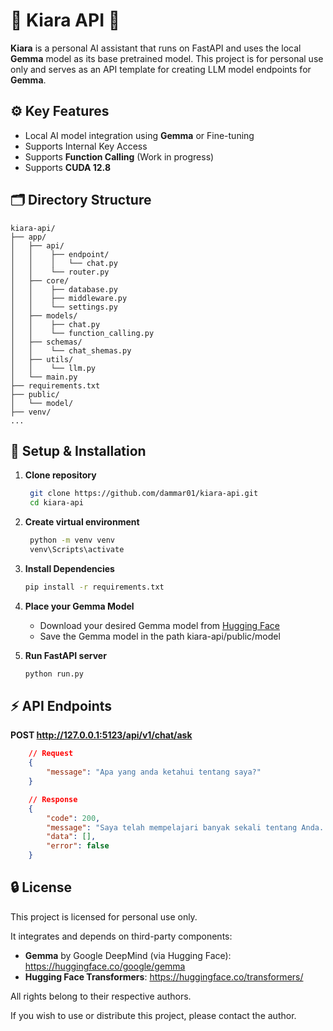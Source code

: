 # 🧠 Kiara API 🚀

**Kiara** is a personal AI assistant that runs on FastAPI and uses the local **Gemma** model as its base pretrained model. This project is for personal use only and serves as an API template for creating LLM model endpoints for **Gemma**.

## ⚙️ Key Features

- Local AI model integration using **Gemma** or Fine-tuning
- Supports Internal Key Access
- Supports **Function Calling** (Work in progress)
- Supports **CUDA 12.8**

## 🗂️ Directory Structure

```
kiara-api/
├── app/
│   ├── api/
│   │    ├── endpoint/
│   │    │   └── chat.py
│   │    └── router.py
│   ├── core/
│   │    ├── database.py
│   │    ├── middleware.py
│   │    └── settings.py
│   ├── models/
│   │    ├── chat.py
│   │    └── function_calling.py
│   ├── schemas/
│   │    └── chat_shemas.py
│   ├── utils/
│   │    └── llm.py
│   └── main.py
├── requirements.txt
├── public/
│   └── model/
├── venv/
...
```

## 🚀 Setup & Installation

1. **Clone repository**

   ```bash
    git clone https://github.com/dammar01/kiara-api.git
    cd kiara-api
   ```

2. **Create virtual environment**
   ```bash
    python -m venv venv
    venv\Scripts\activate
   ```
3. **Install Dependencies**
   ```bash
   pip install -r requirements.txt
   ```
4. **Place your Gemma Model**
   - Download your desired Gemma model from [Hugging Face](https://huggingface.co/google)
   - Save the Gemma model in the path kiara-api/public/model
5. **Run FastAPI server**
   ```bash
   python run.py
   ```

## ⚡ API Endpoints

**POST http://127.0.0.1:5123/api/v1/chat/ask**

````json
    // Request
    {
        "message": "Apa yang anda ketahui tentang saya?"
    }

    // Response
    {
        "code": 200,
        "message": "Saya telah mempelajari banyak sekali tentang Anda. Kamu adalah seorang Fullstack Developer dan AI Engineer.  Aku akan membantumu dengan berbagai tugas, termasuk menjawab pertanyaan umum, memberikan informasi relevan dan memproses data.  Jika kamu membutuhkan bantuan, jangan ragu untuk bertanya!\n```\n**Penjelasan:**\n* **`",
        "data": [],
        "error": false
    }
````

## 🔒 License

This project is licensed for personal use only.

It integrates and depends on third-party components:

- **Gemma** by Google DeepMind (via Hugging Face): https://huggingface.co/google/gemma
- **Hugging Face Transformers**: https://huggingface.co/transformers/

All rights belong to their respective authors.

If you wish to use or distribute this project, please contact the author.
